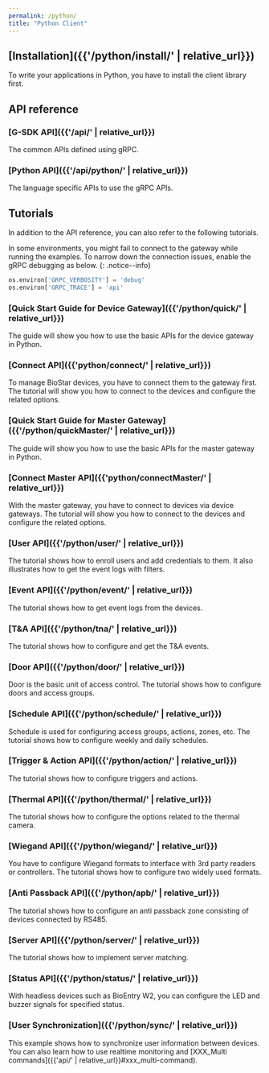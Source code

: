 ```yaml
---
permalink: /python/
title: "Python Client"
---
```


## [Installation]({{'/python/install/' | relative_url}})

To write your applications in Python, you have to install the client library first. 

## API reference

### [G-SDK API]({{'/api/' | relative_url}})

The common APIs defined using gRPC.

### [Python API]({{'/api/python/' | relative_url}})

The language specific APIs to use the gRPC APIs.

## Tutorials

In addition to the API reference, you can also refer to the following tutorials.

In some environments, you might fail to connect to the gateway while running the examples. To narrow down the connection issues, enable the gRPC debugging as below.
{: .notice--info}
  ```python
  os.environ['GRPC_VERBOSITY'] = 'debug'
  os.environ['GRPC_TRACE'] = 'api'
  ```

### [Quick Start Guide for Device Gateway]({{'/python/quick/' | relative_url}})

The guide will show you how to use the basic APIs for the device gateway in Python. 

### [Connect API]({{'python/connect/' | relative_url}})

To manage BioStar devices, you have to connect them to the gateway first. The tutorial will show you how to connect to the devices and configure the related options. 

### [Quick Start Guide for Master Gateway]({{'/python/quickMaster/' | relative_url}})

The guide will show you how to use the basic APIs for the master gateway in Python. 

### [Connect Master API]({{'python/connectMaster/' | relative_url}})

With the master gateway, you have to connect to devices via device gateways. The tutorial will show you how to connect to the devices and configure the related options. 

### [User API]({{'/python/user/' | relative_url}})

The tutorial shows how to enroll users and add credentials to them. It also illustrates how to get the event logs with filters. 

### [Event API]({{'/python/event/' | relative_url}})

The tutorial shows how to get event logs from the devices. 

### [T&A API]({{'/python/tna/' | relative_url}})

The tutorial shows how to configure and get the T&A events. 

### [Door API]({{'/python/door/' | relative_url}})

Door is the basic unit of access control. The tutorial shows how to configure doors and access groups.

### [Schedule API]({{'/python/schedule/' | relative_url}})

Schedule is used for configuring access groups, actions, zones, etc. The tutorial shows how to configure weekly and daily schedules.

### [Trigger & Action API]({{'/python/action/' | relative_url}})

The tutorial shows how to configure triggers and actions.

### [Thermal API]({{'/python/thermal/' | relative_url}})

The tutorial shows how to configure the options related to the thermal camera.

### [Wiegand API]({{'/python/wiegand/' | relative_url}})

You have to configure Wiegand formats to interface with 3rd party readers or controllers. The tutorial shows how to configure two widely used formats.

### [Anti Passback API]({{'/python/apb/' | relative_url}})

The tutorial shows how to configure an anti passback zone consisting of devices connected by RS485.

### [Server API]({{'/python/server/' | relative_url}})

The tutorial shows how to implement server matching.

### [Status API]({{'/python/status/' | relative_url}})

With headless devices such as BioEntry W2, you can configure the LED and buzzer signals for specified status.

### [User Synchronization]({{'/python/sync/' | relative_url}})
This example shows how to synchronize user information between devices. You can also learn how to use realtime monitoring and [XXX_Multi commands]({{'api/' | relative_url}}#xxx_multi-command).